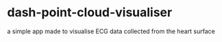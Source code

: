 # dash-point-cloud-visualiser
a simple app made to visualise ECG data collected from the heart surface

